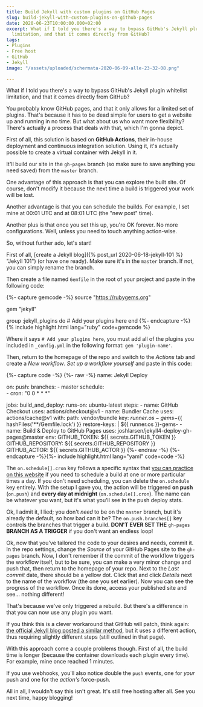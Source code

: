 ```yaml
---
title: Build Jekyll with custom plugins on GitHub Pages
slug: build-jekyll-with-custom-plugins-on-github-pages
date: 2020-06-23T10:00:00.000+02:00
excerpt: What if I told you there's a way to bypass GitHub's Jekyll plugin whitelist
  limitation, and that it comes directly from GitHub?
tags:
- Plugins
- Free host
- GitHub
- Jekyll
image: "/assets/uploaded/schermata-2020-06-09-alle-23-32-08.png"

---
```

What if I told you there's a way to bypass GitHub's Jekyll plugin whitelist limitation, and that it comes directly from GitHub?

You probably know GitHub pages, and that it only allows for a limited set of plugins. That's because it has to be dead simple for users to get a website up and running in no time. But what about us who want more flexibility? There's actually a process that deals with that, which I'm gonna depict.

First of all, this solution is based on **GitHub Actions**, their in-house deployment and continuous integration solution. Using it, it's actually possible to create a virtual container with Jekyll in it.

It'll build our site in the `gh-pages` branch (so make sure to save anything you need saved) from the `master` branch.

One advantage of this approach is that you can explore the built site. Of course, don't modify it because the next time a build is triggered your work will be lost.

Another advantage is that you can schedule the builds. For example, I set mine at 00:01 UTC and at 08:01 UTC (the "new post" time).

Another plus is that once you set this up, you're OK forever. No more configurations. Well, unless you need to touch anything action-wise.

So, without further ado, let's start!

First of all, [create a Jekyll blog]({% post_url 2020-06-18-jekyll-101 %} "Jekyll 101") (or have one ready). Make sure it's in the `master` branch. If not, you can simply rename the branch.

Then create a file named `Gemfile` in the root of your project and paste in the following code:

{%- capture gemcode -%}
source "https://rubygems.org"

gem "jekyll"

group :jekyll_plugins do
    # Add your plugins here
end
{%- endcapture -%}
{% include highlight.html lang="ruby" code=gemcode %}

Where it says `# Add your plugins here`, you must add all of the plugins you included in `_config.yml` in the following format: `gem 'plugin-name'`.

Then, return to the homepage of the repo and switch to the _Actions_ tab and create a _New workflow_. _Set up a workflow yourself_ and paste in this code:

{%- capture code -%}
{%- raw -%}
name: Jekyll Deploy

on:
  push:
    branches:
      - master
  schedule:    
      - cron: "0 0 * * *"

jobs:
  build_and_deploy:
    runs-on: ubuntu-latest
    steps:
      - name: GitHub Checkout
        uses: actions/checkout@v1
      - name: Bundler Cache
        uses: actions/cache@v1
        with:
          path: vendor/bundle
          key: ${{ runner.os }}-gems-${{ hashFiles('**/Gemfile.lock') }}
          restore-keys: |
            ${{ runner.os }}-gems-
      - name: Build & Deploy to GitHub Pages
        uses: joshlarsen/jekyll4-deploy-gh-pages@master
        env:
          GITHUB_TOKEN: ${{ secrets.GITHUB_TOKEN }}
          GITHUB_REPOSITORY: ${{ secrets.GITHUB_REPOSITORY }}
          GITHUB_ACTOR: ${{ secrets.GITHUB_ACTOR }}
{%- endraw -%}
{%- endcapture -%}{%- include highlight.html lang="yaml" code=code -%}

The `on.schedule[].cron` key follows a specific syntax that [you can practice on this website](https://crontab.guru/) if you need to schedule a build at one or more particular times a day. If you don't need scheduling, you can delete the `on.schedule` key entirely. With the setup I gave you, the action will be triggered **on push** (`on.push`) and **every day at midnight** (`on.schedule[].cron`). The name can be whatever you want, but it's what you'll see in the push deploy stats.

Ok, I admit it, I lied; you don't _need_ to be on the `master` branch, but it's already the default, so how bad can it be? The `on.push.branches[]` key controls the branches that trigger a build. **DON'T EVER SET THE** `gh-pages` **BRANCH AS A TRIGGER** if you don't want an endless loop!

Ok, now that you've tailored the code to your desires and needs, commit it. In the repo settings, change the _Source_ of your GitHub Pages site to the `gh-pages` branch. Now, I don't remember if the commit of the workflow triggers the workflow itself, but to be sure, you can make a very minor change and push that, then return to the homepage of your repo. Next to the _Last commit_ date, there should be a yellow dot. Click that and click _Details_ next to the name of the workflow (the one you set earlier). Now you can see the progress of the workflow. Once its done, access your published site and see... nothing different!

That's because we've only triggered a rebuild. But there's a difference in that you can now use any plugin you want.

If you think this is a clever workaround that GitHub will patch, think again: [the official Jekyll blog posted a similar method](https://jekyllrb.com/docs/continuous-integration/github-actions/), but it uses a different action, thus requiring slightly different steps (still outlined in that page).

With this approach come a couple problems though. First of all, the build time is longer (because the container downloads each plugin every time). For example, mine once reached 1 minutes.

If you use webhooks, you'll also notice double the `push` events, one for _your_ push and one for the _action's_ force-push.

All in all, I wouldn't say this isn't great. It's still free hosting after all. See you next time, happy blogging!